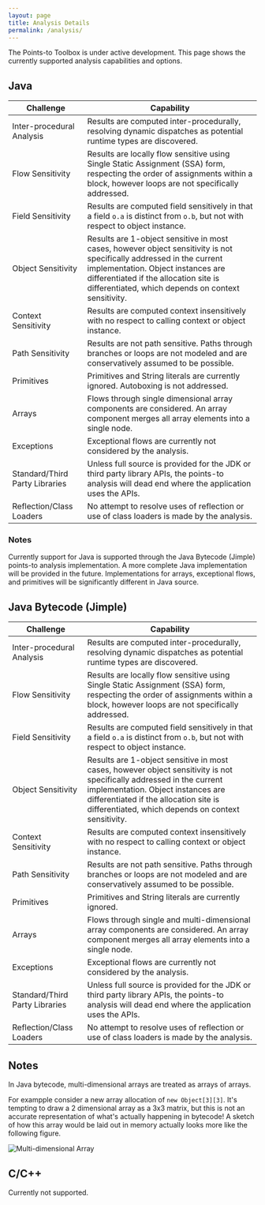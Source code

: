 ```yaml
---
layout: page
title: Analysis Details
permalink: /analysis/
---
```


The Points-to Toolbox is under active development.  This page shows the currently supported analysis capabilities and options.

## Java

| **Challenge**                  | **Capability**                                                                                                                                                                                                                                              |
|--------------------------------|-------------------------------------------------------------------------------------------------------------------------------------------------------------------------------------------------------------------------------------------------------------|
| Inter-procedural Analysis      | Results are computed inter-procedurally, resolving dynamic dispatches as potential runtime types are discovered.                                                                                                                                            |
| Flow Sensitivity               | Results are locally flow sensitive using Single Static Assignment (SSA) form, respecting the order of assignments within a block, however loops are not specifically addressed.                                                                             |
| Field Sensitivity              | Results are computed field sensitively in that a field `o.a` is distinct from `o.b`, but not with respect to object instance.                                                                                                                               |
| Object Sensitivity             | Results are 1-object sensitive in most cases, however object sensitivity is not specifically addressed in the current implementation. Object instances are differentiated if the allocation site is differentiated, which depends on context sensitivity.   |
| Context Sensitivity            | Results are computed context insensitively with no respect to calling context or object instance.                                                                                                                                                           |
| Path Sensitivity               | Results are not path sensitive. Paths through branches or loops are not modeled and are conservatively assumed to be possible.                                                                                                                              |
| Primitives                     | Primitives and String literals are currently ignored. Autoboxing is not addressed.                                                                                                                                                                                                                           |
| Arrays                         | Flows through single dimensional array components are considered.  An array component merges all array elements into a single node.                                                                                                               |
| Exceptions                     | Exceptional flows are currently not considered by the analysis.                                                                                                                                                                                             |
| Standard/Third Party Libraries | Unless full source is provided for the JDK or third party library APIs, the points-to analysis will dead end where the application uses the APIs.                                                                                                           |
| Reflection/Class Loaders       | No attempt to resolve uses of reflection or use of class loaders is made by the analysis.                                                                                                                                                                   |

### Notes
Currently support for Java is supported through the Java Bytecode (Jimple) points-to analysis implementation. A more complete Java implementation will be provided in the future. Implementations for arrays, exceptional flows, and primitives will be significantly different in Java source.

## Java Bytecode (Jimple)

| **Challenge**                  | **Capability**                                                                                                                                                                                                                                              |
|--------------------------------|-------------------------------------------------------------------------------------------------------------------------------------------------------------------------------------------------------------------------------------------------------------|
| Inter-procedural Analysis      | Results are computed inter-procedurally, resolving dynamic dispatches as potential runtime types are discovered.                                                                                                                                            |
| Flow Sensitivity               | Results are locally flow sensitive using Single Static Assignment (SSA) form, respecting the order of assignments within a block, however loops are not specifically addressed.                                                                             |
| Field Sensitivity              | Results are computed field sensitively in that a field `o.a` is distinct from `o.b`, but not with respect to object instance.                                                                                                                               |
| Object Sensitivity             | Results are 1-object sensitive in most cases, however object sensitivity is not specifically addressed in the current implementation. Object instances are differentiated if the allocation site is differentiated, which depends on context sensitivity.   |
| Context Sensitivity            | Results are computed context insensitively with no respect to calling context or object instance.                                                                                                                                                           |
| Path Sensitivity               | Results are not path sensitive. Paths through branches or loops are not modeled and are conservatively assumed to be possible.                                                                                                                              |
| Primitives                     | Primitives and String literals are currently ignored.                                                                                                                                                                                                       |
| Arrays                         | Flows through single and multi-dimensional array components are considered.  An array component merges all array elements into a single node.                                                                                                               |
| Exceptions                     | Exceptional flows are currently not considered by the analysis.                                                                                                                                                                                             |
| Standard/Third Party Libraries | Unless full source is provided for the JDK or third party library APIs, the points-to analysis will dead end where the application uses the APIs.                                                                                                           |
| Reflection/Class Loaders       | No attempt to resolve uses of reflection or use of class loaders is made by the analysis.                                                                                                                                                                   |

## Notes
In Java bytecode, multi-dimensional arrays are treated as arrays of arrays.

For exampple consider a new array allocation of `new Object[3][3]`. It's tempting to draw a 2 dimensional array as a 3x3 matrix, but this is not an accurate representation of what's actually happening in bytecode! A sketch of how this array would be laid out in memory actually looks more like the following figure.

![Multi-dimensional Array](/points-to-toolbox/images/multi-dimensional-array.png)

## C/C++
Currently not supported.